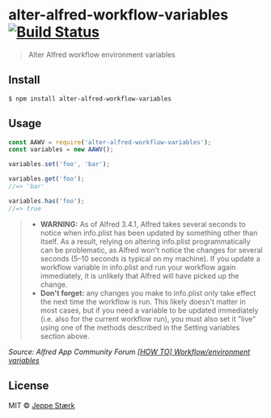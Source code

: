 # alter-alfred-workflow-variables [![Build Status](https://travis-ci.org/jeppestaerk/alter-alfred-workflow-variables.svg?branch=master)](https://travis-ci.org/jeppestaerk/alter-alfred-workflow-variables)

> Alter Alfred workflow environment variables


## Install

```
$ npm install alter-alfred-workflow-variables
```


## Usage

```js
const AAWV = require('alter-alfred-workflow-variables');
const variables = new AAWV();

variables.set('foo', 'bar');

variables.get('foo');
//=> 'bar'

variables.has('foo');
//=> true
```

> - **WARNING:** As of Alfred 3.4.1, Alfred takes several seconds to notice when info.plist has been updated by something other than itself. As a result, relying on altering info.plist programmatically can be problematic, as Alfred won't notice the changes for several seconds (5–10 seconds is typical on my machine). If you update a workflow variable in info.plist and run your workflow again immediately, it is unlikely that Alfred will have picked up the change.
> - **Don't forget:** any changes you make to info.plist only take effect the next time the workflow is run. This likely doesn't matter in most cases, but if you need a variable to be updated immediately (i.e. also for the current workflow run), you must also set it "live" using one of the methods described in the Setting variables section above.

*Source: Alfred App Community Forum [[HOW TO] Workflow/environment variables](https://www.alfredforum.com/topic/9070-how-to-workflowenvironment-variables/)*


## License

MIT © [Jeppe Stærk](https://staerk.io)
